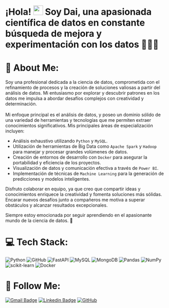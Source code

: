 
# ¡Hola! <img src="https://raw.githubusercontent.com/aemmadi/aemmadi/master/wave.gif" width="30"> Soy Dai, una apasionada científica de datos en constante búsqueda de mejora y experimentación con los datos 👨🏽‍💻

# 💫 About Me:
Soy una profesional dedicada a la ciencia de datos, comprometida con el refinamiento de procesos y la creación de soluciones valiosas a partir del análisis de datos. Mi entusiasmo por explorar y descubrir patrones en los datos me impulsa a abordar desafíos complejos con creatividad y determinación.<br><br>
Mi enfoque principal es el análisis de datos, y poseo un dominio sólido de una variedad de herramientas y tecnologías que me permiten extraer conocimientos significativos. Mis principales áreas de especialización incluyen:

- Análisis exhaustivo utilizando `Python` y `MySQL`.
- Utilización de herramientas de Big Data como `Apache Spark` y `Hadoop` para manejar y procesar grandes volúmenes de datos.
- Creación de entornos de desarrollo con `Docker` para asegurar la portabilidad y eficiencia de los proyectos.
- Visualización de datos y comunicación efectiva a través de `Power BI`.
- Implementación de técnicas de `Machine Learning` para la generación de predicciones y modelos inteligentes.

Disfruto colaborar en equipo, ya que creo que compartir ideas y conocimientos enriquece la creatividad y fomenta soluciones más sólidas. Encarar nuevos desafíos junto a compañeros me motiva a superar obstáculos y alcanzar resultados excepcionales.

Siempre estoy emocionada por seguir aprendiendo en el apasionante mundo de la ciencia de datos.  🚀

# 💻 Tech Stack:
![Python](https://img.shields.io/badge/python-3670A0?style=plastic&logo=python&logoColor=ffdd54) 
![GitHub](https://img.shields.io/badge/-GitHub-181717?style=flat-square&logo=github)
![FastAPI](https://img.shields.io/badge/FastAPI-005571?style=plastic&logo=fastapi) 
![MySQL](https://img.shields.io/badge/mysql-%2300f.svg?style=plastic&logo=mysql&logoColor=white) 
![MongoDB](https://img.shields.io/badge/MongoDB-%234ea94b.svg?style=plastic&logo=mongodb&logoColor=white) 
![Pandas](https://img.shields.io/badge/pandas-%23150458.svg?style=plastic&logo=pandas&logoColor=white) 
![NumPy](https://img.shields.io/badge/numpy-%23013243.svg?style=plastic&logo=numpy&logoColor=white) 
![scikit-learn](https://img.shields.io/badge/scikit--learn-%23F7931E.svg?style=plastic&logo=scikit-learn&logoColor=white) 
![Docker](https://img.shields.io/badge/docker-%230db7ed.svg?style=plastic&logo=docker&logoColor=white)

# 📲 Follow Me:
[![Gmail Badge](https://img.shields.io/badge/-daineth.db17@gmail.com-c14438?style=flat-square&logo=Gmail&logoColor=white&link=mailto:daineth.db17@gmail.com)](mailto:daineth.db17@gmail.com)
[![Linkedin Badge](https://img.shields.io/badge/-dainethdominguez-blue?style=flat-square&logo=Linkedin&logoColor=white&link=https://www.linkedin.com/in/daineth-dominguez/)](https://www.linkedin.com/in/daineth-dominguez/)
[![GitHub](https://img.shields.io/badge/-GitHub-181717?style=flat-square&logo=github&logoColor=white&link=https://github.com/daidominguez)](https://github.com/daidominguez)

